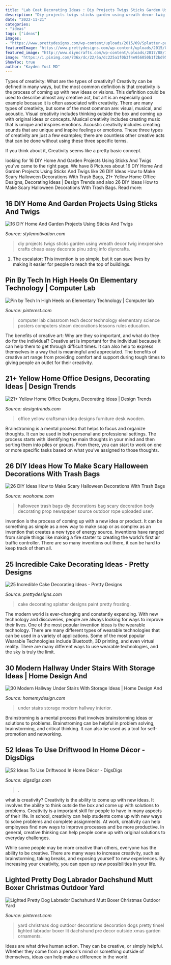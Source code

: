 ```yaml
---
title: "Lab Coat Decorating Ideas : Diy Projects Twigs Sticks Garden Using Wreath Decor Twig Inexpensive Crafts Cheap Easy Decorate Pinu Zdroj Info Diyncrafts"
description: "Diy projects twigs sticks garden using wreath decor twig inexpensive crafts cheap easy decorate pinu zdroj info diyncrafts"
date: "2022-11-21"
categories:
- "ideas"
tags: ["ideas"]
images:
- "https://www.prettydesigns.com/wp-content/uploads/2015/09/Splatter-paint-with-frosting.jpg"
featuredImage: "https://www.prettydesigns.com/wp-content/uploads/2015/09/Splatter-paint-with-frosting.jpg"
featured_image: "http://www.diyncrafts.com/wp-content/uploads/2017/08/19-wreath.jpg"
image: "https://i.pinimg.com/736x/dc/22/5a/dc225a1f0b3f4e956050b1f2bd95b38f--yard-decorations-decoration-home.jpg"
ShowToc: true
author: "Kayden Yost MD"
---
```



Types of creativity: What are the types of creativity?
Creativity can be defined in many ways, but the most common definition is that creativity is the process of coming up with new ideas or visions. This definition could be used to describe almost any creative act, but art is an especially good example because it is often associated with creativity.
There are many types of creativity, but some of the most common are: visual, musical, and acoustic. Visual creativity includes thinking outside the box and coming up with original ideas or concepts. Musical creativity includes creating music that is unique and inspires emotions. Acoustic creativity includes creating sounds that are unique and inspire feelings or emotions. These three types of creativity are just a few examples; there are countless other creative acts that can be done without using these three specific terms.

If you think about it, Creativity seems like a pretty basic concept.

	

		
looking for 16 DIY Home And Garden Projects Using Sticks And Twigs you've came to the right page. We have 8 Pictures about 16 DIY Home And Garden Projects Using Sticks And Twigs like 26 DIY Ideas How to Make Scary Halloween Decorations With Trash Bags, 21+ Yellow Home Office Designs, Decorating Ideas | Design Trends and also 26 DIY Ideas How to Make Scary Halloween Decorations With Trash Bags. Read more:
		
    
## 16 DIY Home And Garden Projects Using Sticks And Twigs

<img loading=lazy src="http://www.diyncrafts.com/wp-content/uploads/2017/08/19-wreath.jpg" onerror="this.onerror=null;this.src='https://tse2.mm.bing.net/th?id=OIP.NEwoJ8HI8ra0LQywEuQnngHaNX&amp;pid=15.1';" alt="16 DIY Home And Garden Projects Using Sticks And Twigs">

_Source: stylemotivation.com_

>diy projects twigs sticks garden using wreath decor twig inexpensive crafts cheap easy decorate pinu zdroj info diyncrafts. 

	

1. The escalator: This invention is so simple, but it can save lives by making it easier for people to reach the top of buildings.

    
## Pin By Tech In High Heels On Elementary Technology | Computer Lab

<img loading=lazy src="https://i.pinimg.com/736x/25/75/75/257575d91e7ef014b9df13848850c30b--technology.jpg" onerror="this.onerror=null;this.src='https://tse2.mm.bing.net/th?id=OIP.hau932qy-NU8d-PxFdd7DgHaFj&amp;pid=15.1';" alt="Pin by Tech In High Heels on Elementary Technology | Computer lab">

_Source: pinterest.com_

>computer lab classroom tech decor technology elementary science posters computers steam decorations lessons rules education. 

	

The benefits of creative art: Why are they so important, and what do they do for the individual?
Creative art is important for the individual because it can help them to get through difficult times. It can also help to express themselves in a way that is meaningful and appreciated. The benefits of creative art range from providing comfort and support during tough times to giving people an outlet for their creativity.

    
## 21+ Yellow Home Office Designs, Decorating Ideas | Design Trends

<img loading=lazy src="https://images.designtrends.com/wp-content/uploads/2016/06/15042637/Craftsman-Style-Home-Office-Idea.jpg" onerror="this.onerror=null;this.src='https://tse3.mm.bing.net/th?id=OIP.AZFz1TrVoNlF559ArjktngHaE8&amp;pid=15.1';" alt="21+ Yellow Home Office Designs, Decorating Ideas | Design Trends">

_Source: designtrends.com_

>office yellow craftsman idea designs furniture desk wooden. 

	

Brainstroming is a mental process that helps to focus and organize thoughts. It can be used in both personal and professional settings. The process starts with identifying the main thoughts in your mind and then sorting them into piles or groups. From there, you can start to work on one or more specific tasks based on what you’ve assigned to those thoughts.

    
## 26 DIY Ideas How To Make Scary Halloween Decorations With Trash Bags

<img loading=lazy src="http://www.woohome.com/wp-content/uploads/2013/10/Diy-Halloween-items-With-Trash-Bags-7-2.jpg" onerror="this.onerror=null;this.src='https://tse3.mm.bing.net/th?id=OIP.lUSX6RPEDdUhbOMG1u6oogHaJ4&amp;pid=15.1';" alt="26 DIY Ideas How to Make Scary Halloween Decorations With Trash Bags">

_Source: woohome.com_

>halloween trash bags diy decorations bag scary decoration body decorating prop newspaper source outdoor rope uploaded user. 

	

invention is the process of coming up with a new idea or product. It can be something as simple as a new way to make soap or as complex as an invention that creates a new type of energy source. Inventions have ranged from simple things like making a fire starter to creating the world’s first air traffic controller. There are so many inventions out there, it can be hard to keep track of them all.

    
## 25 Incredible Cake Decorating Ideas - Pretty Designs

<img loading=lazy src="https://www.prettydesigns.com/wp-content/uploads/2015/09/Splatter-paint-with-frosting.jpg" onerror="this.onerror=null;this.src='https://tse4.mm.bing.net/th?id=OIP.98IbQ9xUMOKiCf8T77wphQHaLH&amp;pid=15.1';" alt="25 Incredible Cake Decorating Ideas - Pretty Designs">

_Source: prettydesigns.com_

>cake decorating splatter designs paint pretty frosting. 

	

The modern world is ever-changing and constantly expanding. With new technology and discoveries, people are always looking for ways to improve their lives. One of the most popular invention ideas is the wearable technology. There are many different types of wearable technologies that can be used in a variety of applications. Some of the most popular Wearable Technologies include Bluetooth, 3D printing, and even virtual reality. There are many different ways to use wearable technologies, and the sky is truly the limit.

    
## 30 Modern Hallway Under Stairs With Storage Ideas | Home Design And

<img loading=lazy src="http://homemydesign.com/wp-content/uploads/2014/04/storage-under-stairs.jpg" onerror="this.onerror=null;this.src='https://tse4.mm.bing.net/th?id=OIP.v0TZ4jSU3LuZRynH26AuGwHaJ4&amp;pid=15.1';" alt="30 Modern Hallway Under Stairs With Storage Ideas | Home Design And">

_Source: homemydesign.com_

>under stairs storage modern hallway interior. 

	

Brainstroming is a mental process that involves brainstorming ideas or solutions to problems. Brainstroming can be helpful in problem solving, brainstorming, and critical thinking. It can also be used as a tool for self-promotion and networking.

    
## 52 Ideas To Use Driftwood In Home Décor - DigsDigs

<img loading=lazy src="https://www.digsdigs.com/photos/ideas-to-use-driftwood-in-home-decor-35.jpg" onerror="this.onerror=null;this.src='https://tse1.mm.bing.net/th?id=OIP.rIEcS8OP17iq6vXUCIrKkgHaJ4&amp;pid=15.1';" alt="52 Ideas To Use Driftwood In Home Décor - DigsDigs">

_Source: digsdigs.com_

>. 

	

what is creativity?
Creativity is the ability to come up with new ideas. It involves the ability to think outside the box and come up with solutions to problems.
Creativity is a important skill for people to have in many aspects of their life. In school, creativity can help students come up with new ways to solve problems and complete assignments. At work, creativity can help employees find new ways to improve processes and be more productive. In general, creative thinking can help people come up with original solutions to everyday challenges.

While some people may be more creative than others, everyone has the ability to be creative. There are many ways to increase creativity, such as brainstorming, taking breaks, and exposing yourself to new experiences. By increasing your creativity, you can open up new possibilities in your life.

    
## Lighted Pretty Dog Labrador Dachshund Mutt Boxer Christmas Outdoor Yard

<img loading=lazy src="https://i.pinimg.com/736x/dc/22/5a/dc225a1f0b3f4e956050b1f2bd95b38f--yard-decorations-decoration-home.jpg" onerror="this.onerror=null;this.src='https://tse2.mm.bing.net/th?id=OIP.3L6yKdS0FnBziK--57XMrwHaHa&amp;pid=15.1';" alt="Lighted Pretty Dog Labrador Dachshund Mutt Boxer Christmas Outdoor Yard">

_Source: pinterest.com_

>yard christmas dog outdoor decorations decoration dogs pretty tinsel lighted labrador boxer lit dachshund pre decor outside xmas garden ornaments. 

	

Ideas are what drive human action. They can be creative, or simply helpful. Whether they come from a person's mind or something outside of themselves, ideas can help make a difference in the world.

